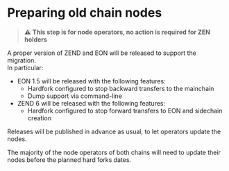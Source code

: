 # Preparing old chain nodes

> :warning: **This step is for node operators, no action is required for ZEN holders** 

A proper version of ZEND and EON will be released to support the migration.<br/>
In particular:

- EON 1.5 will be released with the following features:
    - Hardfork configured to stop backward transfers to the mainchain
    - Dump support via command-line
- ZEND 6 will be released with the following features:
    - Hardfork configured to stop forward transfers to EON and sidechain creation


Releases will be published in advance as usual, to let operators update the nodes.

The majority of the node operators of both chains will need to update their nodes before the planned hard forks dates.




